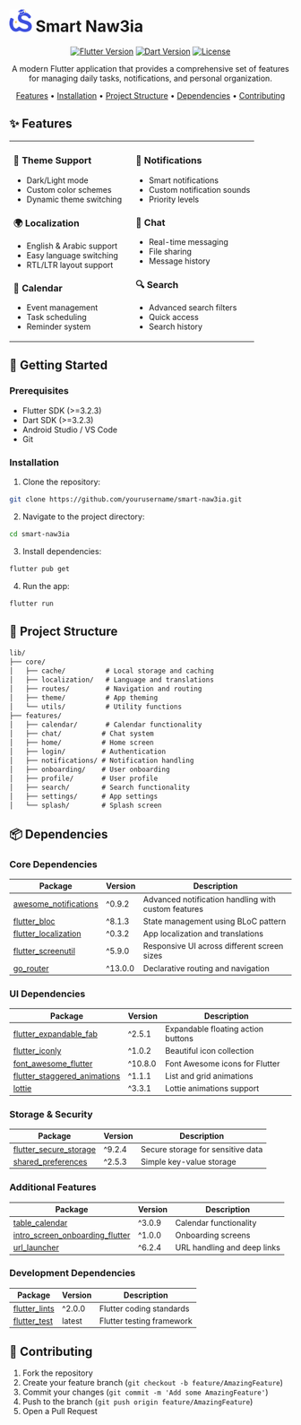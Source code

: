 # <img src="assets/images/light_mode_logo.png" width="40" height="40" alt="Smart Naw3ia Logo"> Smart Naw3ia

<div align="center">

[![Flutter Version](https://img.shields.io/badge/Flutter-3.2.3-blue.svg)](https://flutter.dev)
[![Dart Version](https://img.shields.io/badge/Dart-3.2.3-blue.svg)](https://dart.dev)
[![License](https://img.shields.io/badge/License-MIT-green.svg)](LICENSE)

A modern Flutter application that provides a comprehensive set of features for managing daily tasks, notifications, and personal organization.

[Features](#features) • [Installation](#installation) • [Project Structure](#project-structure) • [Dependencies](#dependencies) • [Contributing](#contributing)

</div>

## ✨ Features

<table>
<tr>
<td width="50%">

### 🌙 Theme Support
- Dark/Light mode
- Custom color schemes
- Dynamic theme switching

### 🌍 Localization
- English & Arabic support
- Easy language switching
- RTL/LTR layout support

### 📅 Calendar
- Event management
- Task scheduling
- Reminder system

</td>
<td width="50%">

### 🔔 Notifications
- Smart notifications
- Custom notification sounds
- Priority levels

### 💬 Chat
- Real-time messaging
- File sharing
- Message history

### 🔍 Search
- Advanced search filters
- Quick access
- Search history

</td>
</tr>
</table>

## 🚀 Getting Started

### Prerequisites

- Flutter SDK (>=3.2.3)
- Dart SDK (>=3.2.3)
- Android Studio / VS Code
- Git

### Installation

1. Clone the repository:
```bash
git clone https://github.com/yourusername/smart-naw3ia.git
```

2. Navigate to the project directory:
```bash
cd smart-naw3ia
```

3. Install dependencies:
```bash
flutter pub get
```

4. Run the app:
```bash
flutter run
```

## 📁 Project Structure

```
lib/
├── core/
│   ├── cache/          # Local storage and caching
│   ├── localization/   # Language and translations
│   ├── routes/         # Navigation and routing
│   ├── theme/          # App theming
│   └── utils/          # Utility functions
├── features/
│   ├── calendar/       # Calendar functionality
│   ├── chat/          # Chat system
│   ├── home/          # Home screen
│   ├── login/         # Authentication
│   ├── notifications/ # Notification handling
│   ├── onboarding/    # User onboarding
│   ├── profile/       # User profile
│   ├── search/        # Search functionality
│   ├── settings/      # App settings
│   └── splash/        # Splash screen
```

## 📦 Dependencies

### Core Dependencies

| Package | Version | Description |
|---------|---------|-------------|
| [awesome_notifications](https://pub.dev/packages/awesome_notifications) | ^0.9.2 | Advanced notification handling with custom features |
| [flutter_bloc](https://pub.dev/packages/flutter_bloc) | ^8.1.3 | State management using BLoC pattern |
| [flutter_localization](https://pub.dev/packages/flutter_localization) | ^0.3.2 | App localization and translations |
| [flutter_screenutil](https://pub.dev/packages/flutter_screenutil) | ^5.9.0 | Responsive UI across different screen sizes |
| [go_router](https://pub.dev/packages/go_router) | ^13.0.0 | Declarative routing and navigation |

### UI Dependencies

| Package | Version | Description |
|---------|---------|-------------|
| [flutter_expandable_fab](https://pub.dev/packages/flutter_expandable_fab) | ^2.5.1 | Expandable floating action buttons |
| [flutter_iconly](https://pub.dev/packages/flutter_iconly) | ^1.0.2 | Beautiful icon collection |
| [font_awesome_flutter](https://pub.dev/packages/font_awesome_flutter) | ^10.8.0 | Font Awesome icons for Flutter |
| [flutter_staggered_animations](https://pub.dev/packages/flutter_staggered_animations) | ^1.1.1 | List and grid animations |
| [lottie](https://pub.dev/packages/lottie) | ^3.3.1 | Lottie animations support |

### Storage & Security

| Package | Version | Description |
|---------|---------|-------------|
| [flutter_secure_storage](https://pub.dev/packages/flutter_secure_storage) | ^9.2.4 | Secure storage for sensitive data |
| [shared_preferences](https://pub.dev/packages/shared_preferences) | ^2.5.3 | Simple key-value storage |

### Additional Features

| Package | Version | Description |
|---------|---------|-------------|
| [table_calendar](https://pub.dev/packages/table_calendar) | ^3.0.9 | Calendar functionality |
| [intro_screen_onboarding_flutter](https://pub.dev/packages/intro_screen_onboarding_flutter) | ^1.0.0 | Onboarding screens |
| [url_launcher](https://pub.dev/packages/url_launcher) | ^6.2.4 | URL handling and deep links |

### Development Dependencies

| Package | Version | Description |
|---------|---------|-------------|
| [flutter_lints](https://pub.dev/packages/flutter_lints) | ^2.0.0 | Flutter coding standards |
| [flutter_test](https://api.flutter.dev/flutter/flutter_test/flutter_test-library.html) | latest | Flutter testing framework |

## 🤝 Contributing

1. Fork the repository
2. Create your feature branch (`git checkout -b feature/AmazingFeature`)
3. Commit your changes (`git commit -m 'Add some AmazingFeature'`)
4. Push to the branch (`git push origin feature/AmazingFeature`)
5. Open a Pull Request


